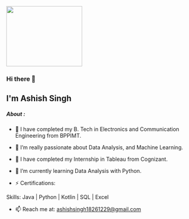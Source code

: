 <p align=”center”>

<img width="200" height="159" src="https://github.com/AshishSingh1826/AshishSingh1826/assets/140939864/1b01243e-5af5-448c-abc6-f077b450ca62">

</p>

### Hi there 👋

## I'm Ashish Singh

##### About :

- 🔭 I have completed my B. Tech in Electronics and Communication Engineering from BPPIMT.

- 🔭 I’m really passionate about Data Analysis, and Machine Learning.

- 🔭 I have completed my Internship in Tableau from Cognizant.

- 🌱 I’m currently learning Data Analysis with Python.

- ⚡ Certifications: 

Skills: Java | Python | Kotlin | SQL | Excel

- 📫 Reach me at: ashishsingh18261229@gmail.com
<!--
**AshishSingh1826/AshishSingh1826** is a ✨ _special_ ✨ repository because its `README.md` (this file) appears on your GitHub profile.

Here are some ideas to get you started:

- 🔭 I’m currently working on ...
- 🌱 I’m currently learning ...
- 👯 I’m looking to collaborate on ...
- 🤔 I’m looking for help with ...
- 💬 Ask me about ...
- 📫 How to reach me: ...
- 😄 Pronouns: ...
- ⚡ Fun fact: ...
-->
